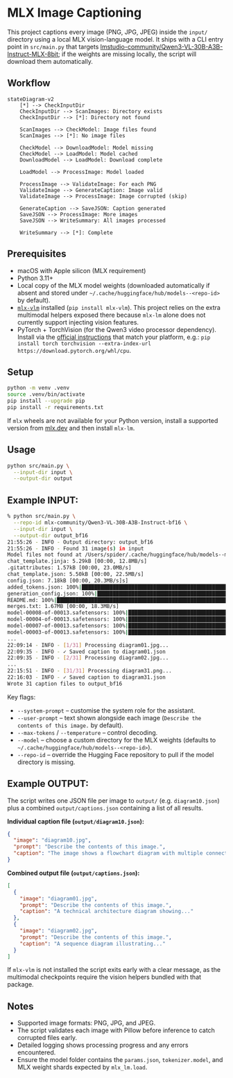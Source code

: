 # MLX Image Captioning

This project captions every image (PNG, JPG, JPEG) inside the `input/` directory using a local MLX vision-language model. It ships with a CLI entry point in `src/main.py` that targets [lmstudio-community/Qwen3-VL-30B-A3B-Instruct-MLX-8bit](https://huggingface.co/lmstudio-community/Qwen3-VL-30B-A3B-Instruct-MLX-8bit); if the weights are missing locally, the script will download them automatically.

## Workflow

```mermaid
stateDiagram-v2
    [*] --> CheckInputDir
    CheckInputDir --> ScanImages: Directory exists
    CheckInputDir --> [*]: Directory not found
    
    ScanImages --> CheckModel: Image files found
    ScanImages --> [*]: No image files
    
    CheckModel --> DownloadModel: Model missing
    CheckModel --> LoadModel: Model cached
    DownloadModel --> LoadModel: Download complete
    
    LoadModel --> ProcessImage: Model loaded
    
    ProcessImage --> ValidateImage: For each PNG
    ValidateImage --> GenerateCaption: Image valid
    ValidateImage --> ProcessImage: Image corrupted (skip)
    
    GenerateCaption --> SaveJSON: Caption generated
    SaveJSON --> ProcessImage: More images
    SaveJSON --> WriteSummary: All images processed
    
    WriteSummary --> [*]: Complete
```

## Prerequisites

- macOS with Apple silicon (MLX requirement)
- Python 3.11+
- Local copy of the MLX model weights (downloaded automatically if absent and stored under `~/.cache/huggingface/hub/models--<repo-id>` by default).
- [`mlx-vlm`](https://github.com/Blaizzy/mlx-vlm) installed (`pip install mlx-vlm`). This project relies on the
  extra multimodal helpers exposed there because `mlx-lm` alone does not currently support injecting vision features.
- PyTorch + TorchVision (for the Qwen3 video processor dependency). Install via the
  [official instructions](https://pytorch.org/get-started/locally/) that match your platform, e.g.:
  `pip install torch torchvision --extra-index-url https://download.pytorch.org/whl/cpu`.

## Setup

```bash
python -m venv .venv
source .venv/bin/activate
pip install --upgrade pip
pip install -r requirements.txt
```

If `mlx` wheels are not available for your Python version, install a supported version from [mlx.dev](https://ml-explore.github.io/mlx/build/html/install.html) and then install `mlx-lm`.

## Usage

```bash
python src/main.py \
  --input-dir input \
  --output-dir output
```
## Example INPUT:
```bash
% python src/main.py \
  --repo-id mlx-community/Qwen3-VL-30B-A3B-Instruct-bf16 \
  --input-dir input \
  --output-dir output_bf16
21:55:26 - INFO - Output directory: output_bf16
21:55:26 - INFO - Found 31 image(s) in input
Model files not found at /Users/spider/.cache/huggingface/hub/models--mlx-community--Qwen3-VL-30B-A3B-Instruct-bf16. Initiating download for 'mlx-community/Qwen3-VL-30B-A3B-Instruct-bf16'.
chat_template.jinja: 5.29kB [00:00, 12.8MB/s]                                                                                                                      | 0/28 [00:00<?, ?it/s]
.gitattributes: 1.57kB [00:00, 23.0MB/s]
chat_template.json: 5.50kB [00:00, 22.5MB/s]                                                                                                               | 1/28 [00:00<00:15,  1.70it/s]
config.json: 7.18kB [00:00, 20.3MB/s]s]
added_tokens.json: 100%|█████████████████████████████████████████████████████████████████████████████████████████████████████████████████████████████████| 707/707 [00:00<00:00, 12.8MB/s]
generation_config.json: 100%|████████████████████████████████████████████████████████████████████████████████████████████████████████████████████████████| 269/269 [00:00<00:00, 5.85MB/s]
README.md: 100%|█████████████████████████████████████████████████████████████████████████████████████████████████████████████████████████████████████████| 592/592 [00:00<00:00, 13.5MB/s]
merges.txt: 1.67MB [00:00, 18.3MB/s]                                                                                                                            | 0.00/269 [00:00<?, ?B/s]
model-00008-of-00013.safetensors: 100%|██████████████████████████████████████████████████████████████████████████████████████████████████████████████| 4.98G/4.98G [07:26<00:00, 11.2MB/s]
model-00004-of-00013.safetensors: 100%|██████████████████████████████████████████████████████████████████████████████████████████████████████████████| 4.98G/4.98G [07:44<00:00, 10.7MB/s]
model-00007-of-00013.safetensors: 100%|██████████████████████████████████████████████████████████████████████████████████████████████████████████████| 4.98G/4.98G [08:32<00:00, 9.73MB/s]
model-00003-of-00013.safetensors: 100%|██████████████████████████████████████████████████████████████████████████████████████████████████████████████| 4.98G/4.98G [08:45<00:00, 9.49MB/s]
...
22:09:14 - INFO - [1/31] Processing diagram01.jpg...
22:09:35 - INFO - ✓ Saved caption to diagram01.json
22:09:35 - INFO - [2/31] Processing diagram02.jpg...
...
22:15:51 - INFO - [31/31] Processing diagram31.png...
22:16:03 - INFO - ✓ Saved caption to diagram31.json
Wrote 31 caption files to output_bf16
```

Key flags:

- `--system-prompt` – customise the system role for the assistant.
- `--user-prompt` – text shown alongside each image (`Describe the contents of this image.` by default).
- `--max-tokens` / `--temperature` – control decoding.
- `--model` – choose a custom directory for the MLX weights (defaults to `~/.cache/huggingface/hub/models--<repo-id>`).
- `--repo-id` – override the Hugging Face repository to pull if the model directory is missing.


## Example OUTPUT:

The script writes one JSON file per image to `output/` (e.g. `diagram10.json`) plus a combined `output/captions.json` containing a list of all results.

**Individual caption file (`output/diagram10.json`):**
```json
{
  "image": "diagram10.jpg",
  "prompt": "Describe the contents of this image.",
  "caption": "The image shows a flowchart diagram with multiple connected boxes..."
}
```

**Combined output file (`output/captions.json`):**
```json
[
  {
    "image": "diagram01.jpg",
    "prompt": "Describe the contents of this image.",
    "caption": "A technical architecture diagram showing..."
  },
  {
    "image": "diagram02.jpg",
    "prompt": "Describe the contents of this image.",
    "caption": "A sequence diagram illustrating..."
  }
]
```

If `mlx-vlm` is not installed the script exits early with a clear message, as the multimodal checkpoints require the vision helpers bundled with that package.

## Notes

- Supported image formats: PNG, JPG, and JPEG.
- The script validates each image with Pillow before inference to catch corrupted files early.
- Detailed logging shows processing progress and any errors encountered.
- Ensure the model folder contains the `params.json`, `tokenizer.model`, and MLX weight shards expected by `mlx_lm.load`.
